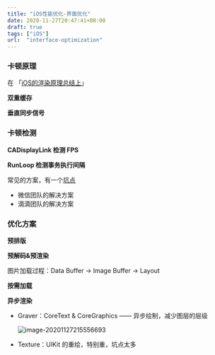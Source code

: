```yaml
---
title: "iOS性能优化-界面优化"
date: 2020-11-27T20:47:41+08:00
draft: true
tags: ["iOS"]
url:  "interface-optimization"
---
```




### 卡顿原理

在 「[iOS的渲染原理总结上](/iOSRenderPre)」

**双重缓存**

**垂直同步信号**

### 卡顿检测

**CADisplayLink 检测 FPS**

**RunLoop 检测事务执行间隔**

常见的方案，有一个[坑点](https://mp.weixin.qq.com/s/vMRQ0VuHLxpaY9oCNd5G8w)

- 微信团队的解决方案
- 滴滴团队的解决方案

### 优化方案

**预排版**

**预解码&预渲染**

图片加载过程：Data Buffer -> Image Buffer -> Layout

**按需加载**

**异步渲染**

- Graver：CoreText & CoreGraphics —— 异步绘制，减少图层的层级

  ![image-20201127215556693](/Users/zsy/Desktop/Blog/%E9%85%8D%E5%9B%BE/image-20201127215556693.png)

- Texture：UIKit 的重绘，特别重，坑点太多


